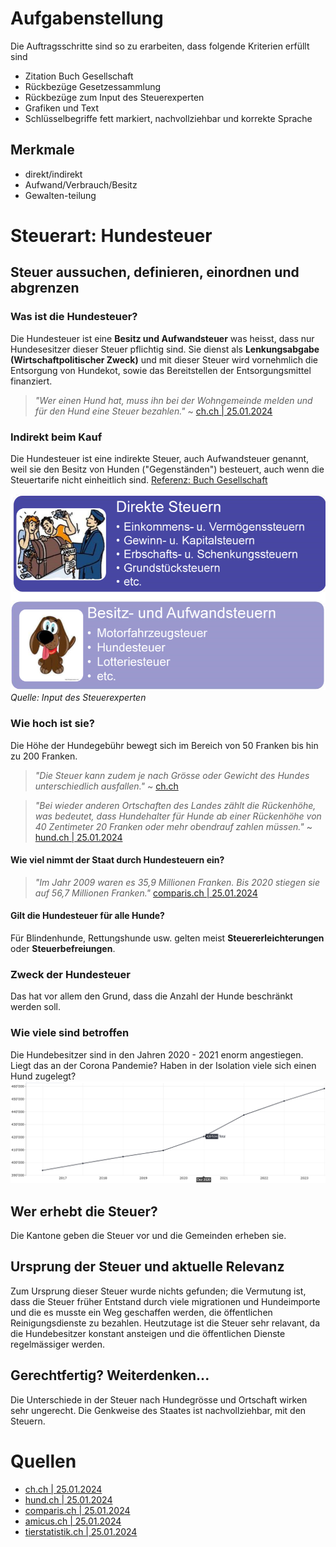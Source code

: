 # Aufgabenstellung

Die Auftragsschritte sind so zu erarbeiten, dass folgende Kriterien erfüllt sind

- Zitation Buch Gesellschaft
- Rückbezüge Gesetzessammlung
- Rückbezüge zum Input des Steuerexperten
- Grafiken und Text
- Schlüsselbegriffe fett markiert, nachvollziehbar und korrekte Sprache

## Merkmale

- direkt/indirekt
- Aufwand/Verbrauch/Besitz
- Gewalten-teilung

# Steuerart: Hundesteuer

## Steuer aussuchen, definieren, einordnen und abgrenzen

### Was ist die Hundesteuer?

Die Hundesteuer ist eine **Besitz und Aufwandsteuer** was heisst, dass nur Hundesesitzer dieser Steuer pflichtig sind. Sie dienst als **Lenkungsabgabe (Wirtschaftpolitischer Zweck)** und mit dieser Steuer wird vornehmlich die Entsorgung von Hundekot, sowie das Bereitstellen der Entsorgungsmittel finanziert.

> _"Wer einen Hund hat, muss ihn bei der Wohngemeinde melden und für den Hund eine Steuer bezahlen."_ ~ [ch.ch | 25.01.2024](https://www.ch.ch/de/steuern-und-finanzen/steuerarten/hundesteuer/#hund-anmelden)

### Indirekt beim Kauf

Die Hundesteuer ist eine indirekte Steuer, auch Aufwandsteuer genannt, weil sie den Besitz von Hunden ("Gegenständen") besteuert, auch wenn die Steuertarife nicht einheitlich sind. [Referenz: Buch Gesellschaft](#)

![Indirekte Steuer Grafik](../assets/steuernVomKanton.png)  
_Quelle: Input des Steuerexperten_

### Wie hoch ist sie?

Die Höhe der Hundegebühr bewegt sich im Bereich von 50 Franken bis hin zu 200 Franken.

> _"Die Steuer kann zudem je nach Grösse oder Gewicht des Hundes unterschiedlich ausfallen."_ ~ [ch.ch](https://www.ch.ch/de/steuern-und-finanzen/steuerarten/hundesteuer/#weiterfuhrende-informationen)

> _"Bei wieder anderen Ortschaften des Landes zählt die Rückenhöhe, was bedeutet, dass Hundehalter für Hunde ab einer Rückenhöhe von 40 Zentimeter 20 Franken oder mehr obendrauf zahlen müssen."_ ~ [hund.ch | 25.01.2024](https://www.hund.ch/die-hundesteuer-der-schweiz)

#### Wie viel nimmt der Staat durch Hundesteuern ein?

> _"Im Jahr 2009 waren es 35,9 Millionen Franken. Bis 2020 stiegen sie auf 56,7 Millionen Franken."_ [comparis.ch | 25.01.2024](https://www.comparis.ch/steuern/steuervergleich/gebuehren/hundetaxe#content-3-content-3)

#### Gilt die Hundesteuer für alle Hunde?

Für Blindenhunde, Rettungshunde usw. gelten meist **Steuererleichterungen** oder **Steuerbefreiungen**.

### Zweck der Hundesteuer

Das hat vor allem den Grund, dass die Anzahl der Hunde beschränkt werden soll.

### Wie viele sind betroffen

Die Hundebesitzer sind in den Jahren 2020 - 2021 enorm angestiegen. Liegt das an der Corona Pandemie? Haben in der Isolation viele sich einen Hund zugelegt?
![Anz. Hundebeseitzer Statistik](../assets/image.png)

## Wer erhebt die Steuer?

Die Kantone geben die Steuer vor und die Gemeinden erheben sie.

## Ursprung der Steuer und aktuelle Relevanz

Zum Ursprung dieser Steuer wurde nichts gefunden; die Vermutung ist, dass die Steuer früher Entstand durch viele migrationen und Hundeimporte und die es musste ein Weg geschaffen werden, die öffentlichen Reinigungsdienste zu bezahlen. Heutzutage ist die Steuer sehr relavant, da die Hundebesitzer konstant ansteigen und die öffentlichen Dienste regelmässiger werden.

## Gerechtfertig? Weiterdenken...

Die Unterschiede in der Steuer nach Hundegrösse und Ortschaft wirken sehr ungerecht. Die Genkweise des Staates ist nachvollziehbar, mit den Steuern.

# Quellen

- [ch.ch | 25.01.2024](https://www.ch.ch/de/steuern-und-finanzen/steuerarten/hundesteuer/#weiterfuhrende-informationen)
- [hund.ch | 25.01.2024](https://www.hund.ch/die-hundesteuer-der-schweiz)
- [comparis.ch | 25.01.2024](https://www.comparis.ch/steuern/steuervergleich/gebuehren/hundetaxe)
- [amicus.ch | 25.01.2024](https://www.amicus.ch/Account/Login)
- [tierstatistik.ch | 25.01.2024](https://tierstatistik.identitas.ch/de/genus-dogs.html)
